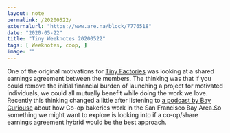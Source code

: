 ```yaml
---
layout: note
permalink: /20200522/
externalurl: "https://www.are.na/block/7776518"
date: "2020-05-22"
title: "Tiny Weeknotes 20200522"
tags: [ Weeknotes, coop, ]
image: ""
---
```

One of the original motivations for [Tiny Factories](tinyfactories.space) was looking at a shared earnings agreement between the members. The thinking was that if you could remove the initial financial burden of launching a project for motivated individuals, we could all mutually benefit while doing the work we love. Recently this thinking changed a little after listening to [a podcast by Bay Curiouse](https://www.breaker.audio/bay-curious/e/63844889) about how Co-op bakeries work in the San Francisco Bay Area.So something we might want to explore is looking into if a co-op/share earnings agreement hybrid would be the best approach.
